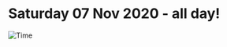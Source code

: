# Saturday 07 Nov 2020 - all day!
![Time](https://github.com/rich-ctm/today/workflows/Time/badge.svg)
